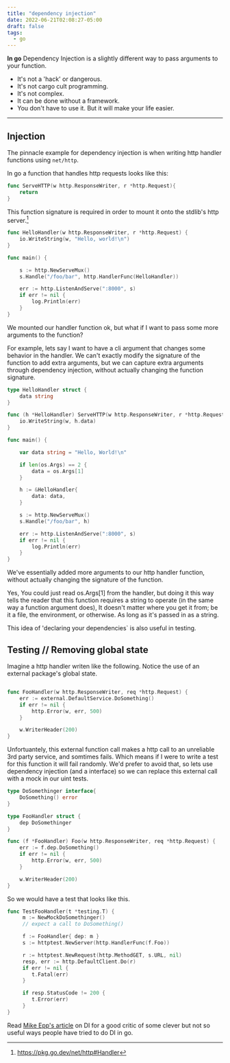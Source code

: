 ```yaml
---
title: "dependency injection" 
date: 2022-06-21T02:08:27-05:00
draft: false
tags: 
  - go
---
```


**In go** Dependency Injection is a slightly different way to pass arguments to your function.

* It's not a 'hack' or dangerous.
* It's not cargo cult programming.
* It's not complex.
* It can be done without a framework.
* You don't have to use it. But it will make your life easier. 

---

## Injection

The pinnacle example for dependency injection is when writing http handler functions using `net/http`. 

In go a function that handles http requests looks like this: 

```go 
func ServeHTTP(w http.ResponseWriter, r *http.Request){
    return 
}
```

This function signature is required in order to mount it onto the stdlib's http server.[^1] 

```go 
func HelloHandler(w http.ResponseWriter, r *http.Request) {
	io.WriteString(w, "Hello, world!\n")
}

func main() {

	s := http.NewServeMux()
	s.Handle("/foo/bar", http.HandlerFunc(HelloHandler))

	err := http.ListenAndServe(":8000", s)
	if err != nil {
		log.Println(err)
	}
}

```

We mounted our handler function ok, 
but what if I want to pass some more arguments to the function? 

For example, lets say I want to have a cli argument that changes some behavior in the handler. 
We can't exactly modify the signature of the function to add extra arguments, 
but we can capture extra arguments through dependency injection, without actually changing the function signature. 

```go 
type HelloHandler struct {
	data string
}

func (h *HelloHandler) ServeHTTP(w http.ResponseWriter, r *http.Request) {
	io.WriteString(w, h.data)
}

func main() {

	var data string = "Hello, World!\n"

	if len(os.Args) == 2 {
		data = os.Args[1]
	}

	h := &HelloHandler{
		data: data,
	}

	s := http.NewServeMux()
	s.Handle("/foo/bar", h)

	err := http.ListenAndServe(":8000", s)
	if err != nil {
		log.Println(err)
	}
}
```

We've essentially added more arguments to our http handler function, without actually changing the signature of the function. 

Yes, You could just read os.Args[1] from the handler, but doing it this way tells the reader that this function requires a string to operate (in the same way a function argument does), 
It doesn't matter where you get it from; be it a file, the environment, or otherwise. As long as it's passed in as a string. 

This idea of 'declaring your dependencies` is also useful in testing. 


## Testing // Removing global state

Imagine a http handler writen like the following. Notice the use of an external package's global state. 

```go 

func FooHandler(w http.ResponseWriter, req *http.Request) {
    err := external.DefaultService.DoSomething()
    if err != nil { 
        http.Error(w, err, 500)
    }

    w.WriterHeader(200)
}
```

Unfortuantely, this external function call makes a http call to an unreliable 3rd party service, and somtimes fails. 
Which means if I were to write a test for this function it will fail randomly. 
We'd prefer to avoid that, so lets use dependency injection (and a interface) so we can replace this external call with a mock in our uint tests.

```go 
type DoSomethinger interface{ 
    DoSomething() error
}

type FooHandler struct { 
    dep DoSomethinger
}

func (f *FooHandler) Foo(w http.ResponseWriter, req *http.Request) {
    err := f.dep.DoSomething()
    if err != nil { 
        http.Error(w, err, 500)
    }

    w.WriterHeader(200)
}
```

So we would have a test that looks like this. 

```go 
func TestFooHandler(t *testing.T) { 
     m := NewMockDoSomethinger()
     // expect a call to DoSomething()

     f := FooHandler{ dep: m } 
     s := httptest.NewServer(http.HandlerFunc(f.Foo))

     r := httptest.NewRequest(http.MethodGET, s.URL, nil)
     resp, err := http.DefaultClient.Do(r)
     if err != nil { 
        t.Fatal(err)
     }

     if resp.StatusCode != 200 { 
        t.Error(err)
     }
}

```


Read [Mike Epp's article](https://betterprogramming.pub/context-less-go-854db3e5510) on DI for a good critic of some clever but not so useful ways people have tried to do DI in go. 


<!---
## Testing 


Dependency Injection is also very useful in testing when we want to sub in mocks for out unit tests.  


Imagine we have a "Serivce" struct defined as follows. 
```go 
package main

import "io"

// Foo is something that we can write to.
type Foo interface {
	io.Writer
}

type Service struct {
	f Foo
}

func (s *Service) Bar() error {
	_, err := s.f.Write(nil)

    if err == io.EOF { 
        return nil
    }
	return err
}
```

It has a single dependency of an something that implements `io.Writer`.  
  
Now, we want to test `Bar()`. 
We want to make sure that we dont return an error if there isn't one from our dependency, and that we dont return io.EOF; 
Which we'll say is an implementation detail that the caller of `Bar()` doesn't care about. 

To create that scenario we need a mock `io.Writer` that will help us create those specific conditions. 

```go 
func TestBar(t *testing.T) {

	var mockFoo = io.Discard

	s := Service{
		foo: mockFoo,
	}

	got := s.Bar()
	if got != nil {
		t.Fatal(got)
	}
}
```
-->

[^1]: https://pkg.go.dev/net/http#Handler


